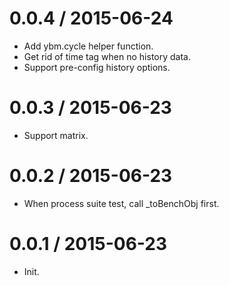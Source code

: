 
0.0.4 / 2015-06-24
==================

  * Add ybm.cycle helper function.
  * Get rid of time tag when no history data.
  * Support pre-config history options.

0.0.3 / 2015-06-23
==================

  * Support matrix.

0.0.2 / 2015-06-23
==================

  * When process suite test, call _toBenchObj first.

0.0.1 / 2015-06-23
==================

  * Init.

